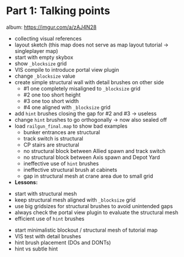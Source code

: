 Part 1: Talking points
=========

album: https://imgur.com/a/zAJ4N28
* collecting visual references
* layout sketch (this map does not serve as map layout tutorial -> singleplayer map)
* start with empty skybox
* show `_blocksize` grid
* VIS compile to introduce portal view plugin
* change `_blocksize` value
* create simple structural wall with detail brushes on other side
  - #1 one completely misaligned to `_blocksize` grid
  - #2 one too short height
  - #3 one too short width
  - #4 one aligned with `_blocksize` grid
* add `hint` brushes closing the gap for #2 and #3 -> useless
* change `hint` brushes to go orthogonally -> now also sealed off
* load `railgun_final.map` to show bad examples
  - bunker entrances are structural
  - track switch is structural
  - CP stairs are structural
  - no structural block between Allied spawn and track switch
  - no structural block between Axis spawn and Depot Yard
  - ineffective use of `hint` brushes
  - ineffective structural brush at cabinets
  - gap in structural mesh at crane area due to small grid
 * **Lessons:**
  - start with structural mesh
  - keep structural mesh aligned with `_blocksize` grid
  - use big gridsizes for structural brushes to avoid unintended gaps
  - always check the portal view plugin to evaluate the structural mesh
  - efficient use of `hint` brushes
* start minimalistic blockout / structural mesh of tutorial map
* VIS test with detail brushes
* hint brush placement (DOs and DONTs)
* hint vs subtle hint
